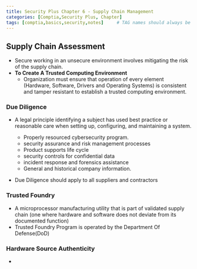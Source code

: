 ```yaml
---
title: Security Plus Chapter 6 - Supply Chain Management
categories: [Comptia,Security Plus, Chapter]
tags: [comptia,basics,security,notes]     # TAG names should always be lowercase
---
```


## Supply Chain Assessment
+ Secure working in an unsecure environment involves mitigating the risk of the supply chain.
+ **To Create A Trusted Computing Environment**
  + Organization must ensure that operation of every element (Hardware, Software, Drivers and Operating Systems) is consistent and tamper resistant to establish a trusted computing environment.

### Due Diligence
+ A legal principle identifying a subject has used best practice or reasonable care when setting up, configuring, and maintaining a system.
  + Properly resourced cybersecurity program.
  + security assurance and risk management processes
  + Product supports life cycle
  + security controls for confidential data
  + incident response and forensics assistance
  + General and historical company information.

+ Due Diligence should apply to all suppliers and contractors

### Trusted Foundry
+ A microprocessor manufacturing utility that is part of validated supply chain (one where hardware and software does not deviate from its documented function)
+ Trusted Foundry Program is operated by the Department Of Defense(DoD)

### Hardware Source Authenticity
+ 
